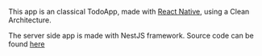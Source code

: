 This app is an classical TodoApp, made with [React Native](https://reactnative.dev/), using a Clean Architecture.

The server side app is made with NestJS framework. Source code can be found [here](https://github.com/sylvainp/nestjs-todo-server)
